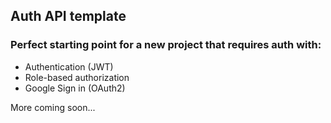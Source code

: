 ## Auth API template

### Perfect starting point for a new project that requires auth with:

- Authentication (JWT)
- Role-based authorization
- Google Sign in (OAuth2)

More coming soon...
